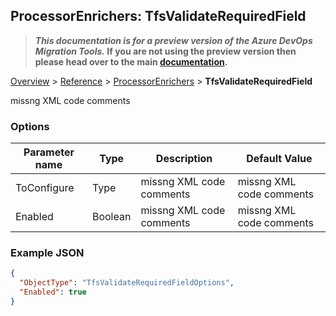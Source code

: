 ## ProcessorEnrichers: TfsValidateRequiredField

>**_This documentation is for a preview version of the Azure DevOps Migration Tools._ If you are not using the preview version then please head over to the main [documentation](https://nkdagility.github.io/azure-devops-migration-tools).**

[Overview](.././index.md) > [Reference](../index.md) > [ProcessorEnrichers](./index.md) > **TfsValidateRequiredField**

missng XML code comments

### Options

| Parameter name         | Type    | Description                              | Default Value                            |
|------------------------|---------|------------------------------------------|------------------------------------------|
| ToConfigure | Type | missng XML code comments | missng XML code comments |
| Enabled | Boolean | missng XML code comments | missng XML code comments |


### Example JSON

```JSON
{
  "ObjectType": "TfsValidateRequiredFieldOptions",
  "Enabled": true
}
```